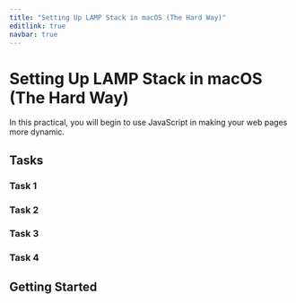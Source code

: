 ```yaml
---
title: "Setting Up LAMP Stack in macOS (The Hard Way)"
editlink: true
navbar: true
---
```


# Setting Up LAMP Stack in macOS (The Hard Way)

In this practical, you will begin to use JavaScript in making your web pages more dynamic.

## Tasks

### Task 1

### Task 2

### Task 3

### Task 4

## Getting Started
